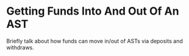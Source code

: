 # Getting Funds Into And Out Of An AST

Briefly talk about how funds can move in/out of ASTs via deposits and withdraws.